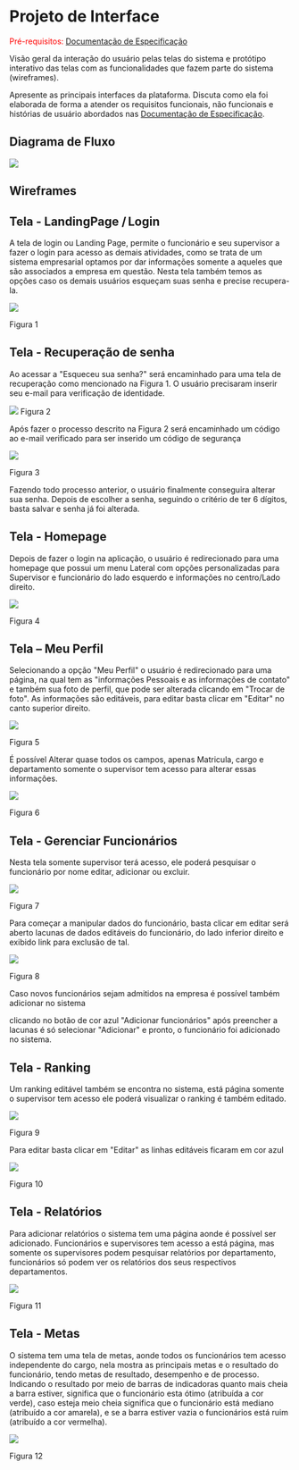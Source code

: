 
# Projeto de Interface

<span style="color:red">Pré-requisitos: <a href="2-Especificação do Projeto.md"> Documentação de Especificação</a></span>

Visão geral da interação do usuário pelas telas do sistema e protótipo interativo das telas com as funcionalidades que fazem parte do sistema (wireframes).

 Apresente as principais interfaces da plataforma. Discuta como ela foi elaborada de forma a atender os requisitos funcionais, não funcionais e histórias de usuário abordados nas <a href="2-Especificação do Projeto.md"> Documentação de Especificação</a>.

## Diagrama de Fluxo

<img src="./img/diagrama-fluxo.png">


## Wireframes



## Tela - LandingPage / Login 

A tela de login ou Landing Page, permite o funcionário e seu supervisor a fazer o login para acesso as demais atividades, como se trata de um sistema empresarial optamos por dar informações somente a aqueles que são associados a empresa em questão.  Nesta tela também temos as opções caso os demais usuários esqueçam suas senha e precise recupera-la.


<img src="./img/fig1.jpeg">



Figura 1

## Tela - Recuperação de senha 

Ao acessar a "Esqueceu sua senha?" será encaminhado para uma tela de recuperação como mencionado na Figura 1. O usuário precisaram inserir seu e-mail para verificação de identidade.


<img src="./img/fig02.jpeg">
Figura 2

Após fazer o processo descrito na Figura 2 será encaminhado um código ao e-mail verificado para ser inserido um código de segurança 

<img src="./img/fig03.jpeg">


Figura 3

Fazendo todo processo anterior, o usuário finalmente conseguira alterar sua senha. Depois de escolher a senha, seguindo o critério de ter 6 dígitos, basta salvar e senha já foi alterada.

## Tela - Homepage 

Depois de fazer o login na aplicação, o usuário é redirecionado para uma homepage que possui um menu Lateral com opções personalizadas para Supervisor e funcionário do lado esquerdo e informações no centro/Lado direito.


<img src="./img/fig04.jpeg">

Figura 4

## Tela – Meu Perfil

Selecionando a opção "Meu Perfil" o usuário é redirecionado para uma página, na qual tem as "informações Pessoais e as informações de contato" e também sua foto de perfil,  que pode ser alterada clicando em "Trocar de foto".  As informações são editáveis, para editar basta clicar em "Editar" no canto superior direito.


<img src="./img/fig05.jpeg">


Figura 5

 É possível Alterar quase todos os campos, apenas Matricula, cargo e departamento somente      o supervisor tem acesso para alterar essas informações.

<img src="./img/fig06.jpeg">


Figura 6

## Tela - Gerenciar Funcionários

Nesta tela somente supervisor terá acesso, ele poderá pesquisar o funcionário por nome editar, adicionar ou excluir.



<img src="./img/fig07.jpeg">


Figura 7

Para começar a manipular dados do funcionário, basta clicar em editar será aberto lacunas de dados editáveis do funcionário, do lado inferior direito e exibido link para exclusão de tal.


<img src="./img/fig08.jpeg">

Figura 8



Caso novos funcionários sejam admitidos na empresa é possível também adicionar no sistema

clicando no botão de cor azul "Adicionar funcionários" após preencher a lacunas é só selecionar "Adicionar" e pronto, o funcionário foi adicionado no sistema.

## Tela - Ranking

Um ranking editável também se encontra no sistema, está página somente o supervisor tem acesso ele poderá visualizar o ranking é também editado.

<img src="./img/fig09.jpeg">


Figura 9



Para editar basta clicar em "Editar" as linhas editáveis ficaram em cor azul


<img src="./img/fig10.jpeg">

Figura 10

## Tela - Relatórios

Para adicionar relatórios o sistema tem uma página aonde é possível ser adicionado. Funcionários e supervisores tem acesso a está página, mas somente os supervisores podem pesquisar relatórios por departamento, funcionários só podem ver os relatórios dos seus respectivos departamentos.

<img src="./img/fig11.jpeg">


Figura 11

## Tela - Metas

O sistema tem uma tela de metas, aonde todos os funcionários tem acesso independente do cargo, nela mostra as principais metas e o resultado do funcionário, tendo metas de resultado, desempenho e de processo. Indicando o resultado por meio de barras de indicadoras quanto mais cheia a barra estiver, significa que o funcionário esta ótimo (atribuída a cor verde),  caso esteja meio cheia significa que o funcionário está mediano (atribuído a cor amarela), e se a barra estiver vazia o funcionários está ruim (atribuído a cor vermelha).


<img src="./img/fig12.jpeg">


Figura 12
